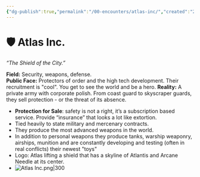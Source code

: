 ```yaml
---
{"dg-publish":true,"permalink":"/00-encounters/atlas-inc/","created":"2025-09-13T15:20:31.791+03:00","updated":"2025-09-13T15:20:52.975+03:00"}
---
```


# 🛡️ Atlas Inc.
*“The Shield of the City.”*

**Field:** Security, weapons, defense.  
**Public Face:** Protectors of order and the high tech development. Their recruitment is "cool". You get to see the world and be a hero.
**Reality:** A private army with corporate polish. From coast guard to skyscraper guards, they sell protection - or the threat of its absence.

- **Protection for Sale**: safety is not a right, it’s a subscription based service. Provide “insurance” that looks a lot like extortion.
- Tied heavily to state military and mercenary contracts.
- They produce the most advanced weapons in the world.
- In addition to personal weapons they produce tanks, warship weaponry, airships, munition and are constantly developing and testing (often in real conflicts) their newest "toys" 
- Logo: Atlas lifting a shield that has a skyline of Atlantis and Arcane Needle at its center.
- ![Atlas Inc.png|300](/img/user/40-49%20Extras/Files/Atlas%20Inc.png)